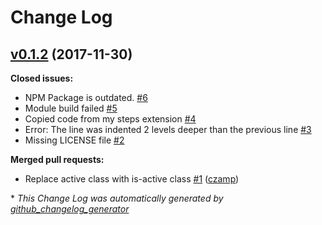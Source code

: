 # Change Log

## [v0.1.2](https://github.com/wikiki/bulma-steps/tree/v0.1.2) (2017-11-30)
**Closed issues:**

- NPM Package is outdated. [\#6](https://github.com/Wikiki/bulma-steps/issues/6)
- Module build failed [\#5](https://github.com/Wikiki/bulma-steps/issues/5)
- Copied code from my steps extension [\#4](https://github.com/Wikiki/bulma-steps/issues/4)
- Error: The line was indented 2 levels deeper than the previous line [\#3](https://github.com/Wikiki/bulma-steps/issues/3)
- Missing LICENSE file [\#2](https://github.com/Wikiki/bulma-steps/issues/2)

**Merged pull requests:**

- Replace active class with is-active class [\#1](https://github.com/Wikiki/bulma-steps/pull/1) ([czamp](https://github.com/czamp))



\* *This Change Log was automatically generated by [github_changelog_generator](https://github.com/skywinder/Github-Changelog-Generator)*